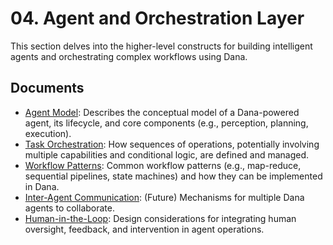 # 04. Agent and Orchestration Layer

This section delves into the higher-level constructs for building intelligent agents and orchestrating complex workflows using Dana.

## Documents

* [Agent Model](./agent_model.md): Describes the conceptual model of a Dana-powered agent, its lifecycle, and core components (e.g., perception, planning, execution).
* [Task Orchestration](./task_orchestration.md): How sequences of operations, potentially involving multiple capabilities and conditional logic, are defined and managed.
* [Workflow Patterns](./workflow_patterns.md): Common workflow patterns (e.g., map-reduce, sequential pipelines, state machines) and how they can be implemented in Dana.
* [Inter-Agent Communication](./inter_agent_communication.md): (Future) Mechanisms for multiple Dana agents to collaborate.
* [Human-in-the-Loop](./human_in_the_loop.md): Design considerations for integrating human oversight, feedback, and intervention in agent operations.